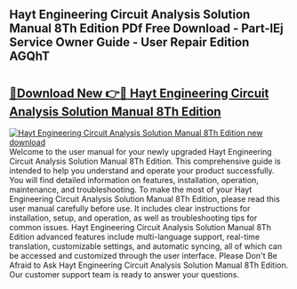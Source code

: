 ## Hayt Engineering Circuit Analysis Solution Manual 8Th Edition PDf Free Download - Part-lEj Service Owner Guide - User Repair Edition AGQhT

# <h2><a href="http://bc79871.oget.top/?id=Hayt+Engineering+Circuit+Analysis+Solution+Manual+8Th+Edition">🔗Download New 👉🔴 Hayt Engineering Circuit Analysis Solution Manual 8Th Edition</a></h2>

[![Hayt Engineering Circuit Analysis Solution Manual 8Th Edition new download](https://i.imgur.com/5g1atiW.png)](http://bc79871.oget.top/?id=Hayt+Engineering+Circuit+Analysis+Solution+Manual+8Th+Edition)
Welcome to the user manual for your newly upgraded Hayt Engineering Circuit Analysis Solution Manual 8Th Edition. This comprehensive guide is intended to help you understand and operate your product successfully. You will find detailed information on features, installation, operation, maintenance, and troubleshooting. To make the most of your Hayt Engineering Circuit Analysis Solution Manual 8Th Edition, please read this user manual carefully before use. It includes clear instructions for installation, setup, and operation, as well as troubleshooting tips for common issues. Hayt Engineering Circuit Analysis Solution Manual 8Th Edition advanced features include multi-language support, real-time translation, customizable settings, and automatic syncing, all of which can be accessed and customized through the user interface. Please Don't Be Afraid to Ask Hayt Engineering Circuit Analysis Solution Manual 8Th Edition. Our customer support team is ready to answer your questions.
